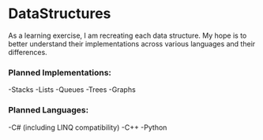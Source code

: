 # DataStructures

As a learning exercise, I am recreating each data structure. My hope is to better understand their implementations across various languages and their differences.

### Planned Implementations:
-Stacks
-Lists
-Queues
-Trees
-Graphs

### Planned Languages:
-C# (including LINQ compatibility)
-C++
-Python
